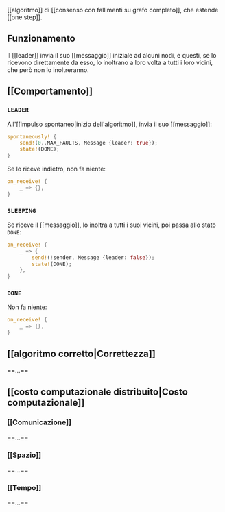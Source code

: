 [[algoritmo]] di [[consenso con fallimenti su grafo completo]], che estende [[one step]].

## Funzionamento

 Il [[leader]] invia il suo [[messaggio]] iniziale ad alcuni nodi, e questi, se lo ricevono direttamente da esso, lo inoltrano a loro volta a tutti i loro vicini, che però non lo inoltreranno.

## [[Comportamento]]

### `LEADER`

All'[[impulso spontaneo|inizio dell'algoritmo]], invia il suo [[messaggio]]:
```rust
spontaneously! {
	send!(0..MAX_FAULTS, Message {leader: true});
	state!(DONE);
}
```

Se lo riceve indietro, non fa niente:
```rust
on_receive! {
	_ => {},
}
```

### `SLEEPING`

Se riceve il [[messaggio]], lo inoltra a tutti i suoi vicini, poi passa allo stato `DONE`:
```rust
on_receive! {
	_ => {
		send!(!sender, Message {leader: false});
		state!(DONE);
	},
}
```

### `DONE`

Non fa niente:
```rust
on_receive! {
	_ => {},
}
```

## [[algoritmo corretto|Correttezza]]

==...==

## [[costo computazionale distribuito|Costo computazionale]]

### [[Comunicazione]]

==...==
### [[Spazio]]

==...==
### [[Tempo]]

==...==
